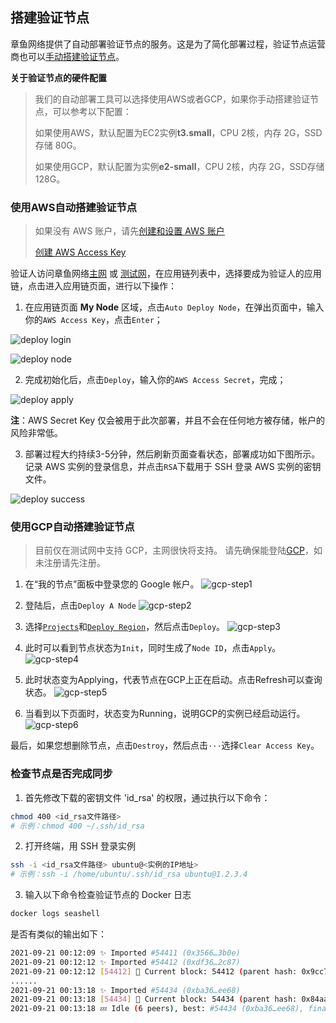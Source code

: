 ## 搭建验证节点

章鱼网络提供了自动部署验证节点的服务。这是为了简化部署过程，验证节点运营商也可以[手动搭建验证节点](./validator-deploy-manually.md)。

**关于验证节点的硬件配置**

> 我们的自动部署工具可以选择使用AWS或者GCP，如果你手动搭建验证节点，可以参考以下配置：
>
> 如果使用AWS，默认配置为EC2实例**t3.small**，CPU 2核，内存 2G，SSD存储 80G。
>
> 如果使用GCP，默认配置为实例**e2-small**，CPU 2核，内存 2G，SSD存储 128G。

### 使用AWS自动搭建验证节点

> 如果没有 AWS 账户，请先[创建和设置 AWS 账户](https://aws.amazon.com/cn/getting-started/guides/setup-environment/?nc1=h_ls)
>
> [创建 AWS Access Key](https://docs.aws.amazon.com/zh_cn/IAM/latest/UserGuide/id_credentials_access-keys.html)


验证人访问章鱼网络[主网](https://mainnet.oct.network) 或 [测试网](https://testnet.oct.network)，在应用链列表中，选择要成为验证人的应用链，点击进入应用链页面，进行以下操作：

1. 在应用链页面 **My Node** 区域，点击`Auto Deploy Node`，在弹出页面中，输入你的`AWS Access Key`，点击`Enter`；

![deploy login](../../images/maintain/validator_deploy_login.jpg)

![deploy node](../../images/maintain/validator_deploy_node.jpg)

2. 完成初始化后，点击`Deploy`，输入你的`AWS Access Secret`，完成；

![deploy apply](../../images/maintain/validator_deploy_apply.jpg)

**注**：AWS Secret Key 仅会被用于此次部署，并且不会在任何地方被存储，帐户的风险非常低。

3. 部署过程大约持续3-5分钟，然后刷新页面查看状态，部署成功如下图所示。记录 AWS 实例的登录信息，并点击`RSA`下载用于 SSH 登录 AWS 实例的密钥文件。

![deploy success](../../images/maintain/validator_deploy_success.jpg)

### 使用GCP自动搭建验证节点

> 目前仅在测试网中支持 GCP，主网很快将支持。
> 请先确保能登陆[GCP](https://console.cloud.google.com/)，如未注册请先注册。

1. 在“我的节点”面板中登录您的 Google 帐户。
![gcp-step1](../../images/maintain/gcp-step1.png)

2. 登陆后，点击`Deploy A Node`
![gcp-step2](../../images/maintain/gcp-step2.png)

3. 选择[`Projects`](https://cloud.google.com/storage/docs/projects)和[`Deploy Region`](https://cloud.google.com/docs/geography-and-regions)，然后点击`Deploy`。
![gcp-step3](../../images/maintain/gcp-step3.png)

4. 此时可以看到节点状态为`Init`，同时生成了`Node ID`，点击`Apply`。
![gcp-step4](../../images/maintain/gcp-step4.png)

5. 此时状态变为Applying，代表节点在GCP上正在启动。点击Refresh可以查询状态。
![gcp-step5](../../images/maintain/gcp-step5.png)

6. 当看到以下页面时，状态变为Running，说明GCP的实例已经启动运行。
![gcp-step6](../../images/maintain/gcp-step6.png)

最后，如果您想删除节点，点击`Destroy`，然后点击`···`选择`Clear Access Key`。


### 检查节点是否完成同步

1. 首先修改下载的密钥文件 'id_rsa' 的权限，通过执行以下命令：

```bash
chmod 400 <id_rsa文件路径>
# 示例：chmod 400 ~/.ssh/id_rsa
```

2. 打开终端，用 SSH 登录实例

```bash
ssh -i <id_rsa文件路径> ubuntu@<实例的IP地址>
# 示例：ssh -i /home/ubuntu/.ssh/id_rsa ubuntu@1.2.3.4
```

3. 输入以下命令检查验证节点的 Docker 日志

```bash
docker logs seashell
```

是否有类似的输出如下：

```bash
2021-09-21 00:12:09 ✨ Imported #54411 (0x3566…3b0e)
2021-09-21 00:12:12 ✨ Imported #54412 (0xdf36…2c87)
2021-09-21 00:12:12 [54412] 🐙 Current block: 54412 (parent hash: 0x9cc7f31a20793f50cf885835de0e3977a1e080431ebc002469aa176046ba094a)
......
2021-09-21 00:13:18 ✨ Imported #54434 (0xba36…ee68)
2021-09-21 00:13:18 [54434] 🐙 Current block: 54434 (parent hash: 0x84aa3d1b6455859f9503d6ecc70b50b183141fe08f5b0695357e00fe1d24d915)
2021-09-21 00:13:18 💤 Idle (6 peers), best: #54434 (0xba36…ee68), finalized #54431 (0xd194…b319), ⬇ 22.0kiB/s ⬆ 21.9kiB/s
```